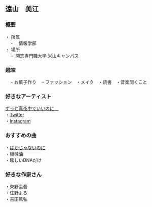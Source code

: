 ## 遠山　美江　

### 概要 <br>
・ 所属<br>
 　・　情報学部<br>
・ 場所<br>
 　・ 開志専門職大学 米山キャンパス<br>
  
### 趣味
　・お菓子作り　・ファッション　・メイク　・読書　・音楽聞くこと

### 好きなアーティスト
[ずっと真夜中でいいのに　](https://zutomayo.net/)  <br>
    ・[Twitter](https://twitter.com/zutomayo?ref_src=twsrc%5Egoogle%7Ctwcamp%5Eserp%7Ctwgr%5Eauthor)<br>
    ・[Instagram](https://www.instagram.com/zutomayo/?hl=ja)<br>

### おすすめの曲

   ・[ばかじゃないのに](https://www.youtube.com/watch?v=YgmFIVOR1-I)<br>
   ・機械油<br>
   ・眩しいDNAだけ<br>
   
   
### 好きな作家さん
・東野圭吾<br>
 ・住野よる<br>
 ・吉田篤弘<br>


